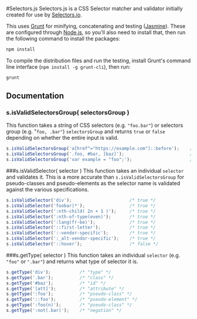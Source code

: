 #Selectors.js
Selectors.js is a CSS Selector matcher and validator initially created for use by [Selectors.io](https://selectors.io).

This uses [Grunt](http://gruntjs.com) for minifying, concatenating and testing ([Jasmine](http://jasmine.github.io/)). These are configured through [Node.js](https://nodejs.org/en/), so you'll also need to install that, then run the following command to install the packages:

```JavaScript
npm install
```

To compile the distribution files and run the testing, install Grunt's command line interface (`npm install -g grunt-cli`), then run:

```JavaScript
grunt
```

## Documentation
### s.isValidSelectorsGroup( selectorsGroup )
This function takes a string of CSS selectors (e.g. `"foo.bar"`) or selectors group (e.g. "`foo, .bar"`) `selectorsGroup` and returns `true` or `false` depending on whether the entire input is valid.

```JavaScript
s.isValidSelectorsGroup('a[href^="https://example.com"]::before');    /* true */
s.isValidSelectorsGroup('.foo, #bar, [baz]');                         /* true */
s.isValidSelectorsGroup('var example = "foo";');                      /* false */
```

###s.isValidSelector( selector )
This function takes an individual `selector` and validates it. This is a more accurate than `s.isValidSelectorsGroup` for pseudo-classes and pseudo-elements as the selector name is validated against the various specifications.

```JavaScript
s.isValidSelector('div');                      /* true */
s.isValidSelector('foobar|*');                 /* true */
s.isValidSelector(':nth-child( 2n + 1 )');     /* true */
s.isValidSelector(':nth-of-type(even)');       /* true */
s.isValidSelector(':lang(fr-be)');             /* true */
s.isValidSelector('::first-letter');           /* true */
s.isValidSelector(':-vendor-specific');        /* true */
s.isValidSelector(':_alt-vendor-specific');    /* true */
s.isValidSelector('::hover');                  /* false */
```

###s.getType( selector )
This function takes an individual `selector` (e.g. `"foo"` or `".bar"`) and returns what type of selector it is.

```JavaScript
s.getType('div');           /* "type" */
s.getType('.bar');          /* "class" */
s.getType('#baz');          /* "id" */
s.getType('[att]');         /* "attribute" */
s.getType(':foo');          /* "pseudo-class" */
s.getType('::foo');         /* "pseudo-element" */
s.getType(':foo(n)');       /* "pseudo-class" */
s.getType(':not(.bar)');    /* "negation" */
```